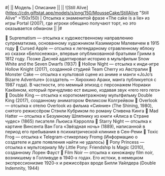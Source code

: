 #|
|| Модель | Описание ||
||
![Still Alive](https://cdn.giftstat.app/models/s/png/150/MousseCake/StillAlive "Still Alive" =150x150)
|
Отсылка к знаменитой фразе «The cake is a lie» из игры Portal (2007), где игроки обещано получают торт, но это оказывается обманом
||
|#

🎂 Suprematism — отсылка к художественному направлению супрематизма, основанному художником Казимиром Малевичем в 1915 году
🎂 Cursed Apple — отсылка к легендарному отравленному яблоку из сказки «Белоснежка», впервые опубликованной братьями Гримм в 1812 году. Позже Дисней адаптировал историю в мультфильм Snow White and the Seven Dwarfs (1937)
🎂 Hollow Night — отсылка к инди-игре Hollow Knight (2017), созданной студией Team Cherry из Австралии
🎂 Monster Cake — отсылка к культовой сцене из аниме и манги «JoJo’s Bizarre Adventure» (создатель — Хирохико Араки, манга публикуется с 1987 года). В частности, это мемный эпизод с персонажем Нориаки Какёином, который причудливо ест вишню, издавая звук «rero rero rero»
🎂 Double King — отсылка к короткометражному мультфильму Double King (2017), созданному аниматором Феликсом Колгрейвом
🎂 Overlook — отсылка к отелю Overlook из фильма «Сияние» (The Shining, 1980), снятого режиссёром Стэнли Кубриком по роману Стивена Кинга
🎂 Mad Hatter — отсылка к Безумному Шляпнику из книги «Алиса в Стране чудес» (1865) писателя Льюиса Кэрролла
🎂 Starry Night — отсылка к картине Винсента Ван Гога «Звёздная ночь» (1889), написанной в период его пребывания в психиатрической клинике в Сен-Реми
🎂 Toxic Frog — отсылка к Telegram-стикерпаку Fromg (Информацию о создателе и дате появления найти не удалось)
🎂 Pony Princess — отсылка к мультсериалу My Little Pony: Friendship Is Magic (2010), созданному Лорен Фауст
🎂 Film Noir — отсылка к киножанру film noir, возникшему в Голливуде в 1940-х годах. Его истоки, в немецком экспрессионизме 1920-х и режиссёрах вроде Билли Уайлдера (Double Indemnity, 1944)